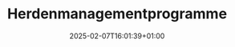 ---
title: Herdenmanagementprogramme
linkTitle: Herdenmanagementprogramme
date: 2025-02-07T16:01:39+01:00
draft: false
weight: 20
---